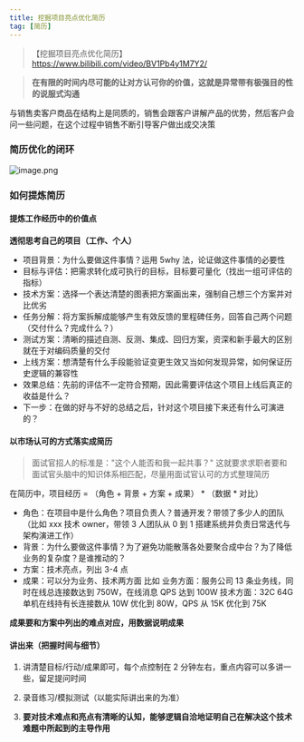 ```yaml
---
title: 挖掘项目亮点优化简历
tag: [简历] 
---
```


> 【挖掘项目亮点优化简历】 https://www.bilibili.com/video/BV1Pb4y1M7Y2/

> **在有限的时间内尽可能的让对方认可你的价值，这就是异常带有极强目的性的说服式沟通**

与销售卖客户商品在结构上是同质的，销售会跟客户讲解产品的优势，然后客户会问一些问题，在这个过程中销售不断引导客户做出成交决策

### 简历优化的闭环   

![image.png](https://cdn.jsdelivr.net/gh/logycoconut/pic-repo/tech/20231219102837.png)

### 如何提炼简历

#### 提炼工作经历中的价值点

**透彻思考自己的项目（工作、个人）**
- 项目背景：为什么要做这件事情？运用 5why 法，论证做这件事情的必要性
- 目标与评估：把需求转化成可执行的目标，目标要可量化（找出一组可评估的指标）
- 技术方案：选择一个表达清楚的图表把方案画出来，强制自己想三个方案并对比优劣
- 任务分解：将方案拆解成能够产生有效反馈的里程碑任务，回答自己两个问题（交付什么？完成什么？）
- 测试方案：清晰的描述自测、反测、集成、回归方案，资深和新手最大的区别就在于对编码质量的交付
- 上线方案：想清楚有什么手段能验证变更生效又当如何发现异常，如何保证历史逻辑的兼容性
- 效果总结：先前的评估不一定符合预期，因此需要评估这个项目上线后真正的收益是什么？
- 下一步：在做的好与不好的总结之后，针对这个项目接下来还有什么可演进的？

#### 以市场认可的方式落实成简历

> 面试官招人的标准是："这个人能否和我一起共事？"
> 这就要求求职者要和面试官头脑中的知识体系相匹配，尽量用面试官认可的方式整理简历

在简历中，项目经历 = （角色 + 背景  + 方案 + 成果） * （数据 * 对比）

- 角色：在项目中是什么角色？项目负责人？普通开发？带领了多少人的团队
（比如 xxx 技术 owner，带领 3 人团队从 0 到 1 搭建系统并负责日常迭代与架构演进工作）
- 背景：为什么要做这件事情？为了避免功能散落各处要聚合成中台？为了降低业务的复杂度？是谁推动的？
- 方案：技术亮点，列出 3-4 点
- 成果：可以分为业务、技术两方面
比如
业务方面：服务公司 13 条业务线，同时在线总连接数达到 750W，在线消息 QPS 达到 100W
技术方面：32C 64G 单机在线持有长连接数从 10W 优化到 80W，QPS 从 15K 优化到 75K

**成果要和方案中列出的难点对应，用数据说明成果**

#### 讲出来（把握时间与细节）

1. 讲清楚目标/行动/成果即可，每个点控制在 2 分钟左右，重点内容可以多讲一些，留足提问时间

2. 录音练习/模拟测试（以能实际讲出来的为准）

3. **要对技术难点和亮点有清晰的认知，能够逻辑自洽地证明自己在解决这个技术难题中所起到的主导作用**